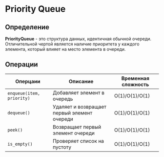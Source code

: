# Priority Queue

## Определение
**PriorityQueue** - это структура данных, идентичная обычной очереди. 
Отличительной чертой является наличие приоритета у каждого элемента, который влияет на место элемента в очереди.


## Операции
| Оперцаии                      | Описание                                    | Временная сложность   |
|-------------------------------|---------------------------------------------|-----------------------|
| ```enqueue(item, priority)``` | Добавляет элемент в очередь                 | O(1)/O(1)/O(1)        |
| ```dequeue()```               | Удаляет и возвращает первый элемент очереди | O(1)/O(1)/O(1)        |
| ```peek()```                  | Возвращает первый элемент очереди           | O(1)/O(1)/O(1)        |
| ```is_empty()```              | Проверяет список на пустоту                 | O(1)/O(1)/O(1)        |
